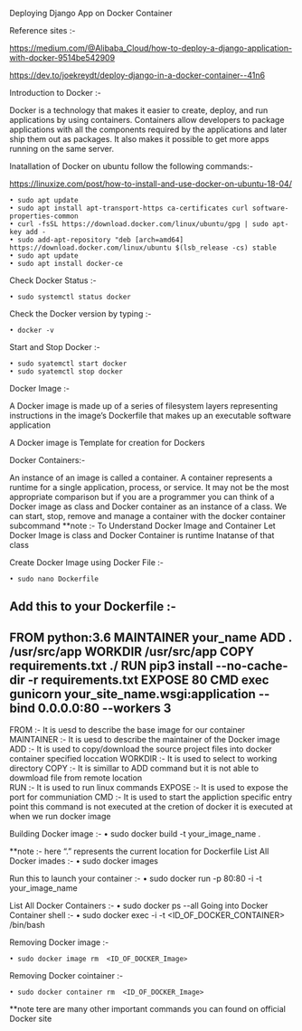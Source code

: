 ﻿Deploying Django App on Docker Container

Reference sites :- 

https://medium.com/@Alibaba_Cloud/how-to-deploy-a-django-application-with-docker-9514be542909

https://dev.to/joekreydt/deploy-django-in-a-docker-container--41n6

Introduction to Docker :- 

Docker is a technology that makes it easier to create, deploy, and run applications by using containers. Containers allow developers to package applications with all the components required by the applications and later ship them out as packages. It also makes it possible to get more apps running on the same server.

Inatallation of Docker on ubuntu follow the following commands:-

https://linuxize.com/post/how-to-install-and-use-docker-on-ubuntu-18-04/


    • sudo apt update
    • sudo apt install apt-transport-https ca-certificates curl software-properties-common
    • curl -fsSL https://download.docker.com/linux/ubuntu/gpg | sudo apt-key add -
    • sudo add-apt-repository "deb [arch=amd64] https://download.docker.com/linux/ubuntu $(lsb_release -cs) stable
    • sudo apt update
    • sudo apt install docker-ce

Check Docker Status :-

    • sudo systemctl status docker

Check the Docker version by typing :-

    • docker -v

Start and Stop Docker :-

    • sudo syatemctl start docker
    • sudo syatemctl stop docker

Docker Image :-

A Docker image is made up of a series of filesystem layers representing instructions in the image’s Dockerfile that makes up an executable software application	

A Docker image is Template for creation for Dockers	


Docker Containers:-

An instance of an image is called a container. A container represents a runtime for a single application, process, or service.
It may not be the most appropriate comparison but if you are a programmer you can think of a Docker image as class and Docker container as an instance of a class.
We can start, stop, remove and manage a container with the docker container subcommand
**note :- To Understand Docker Image and Container Let Docker Image is class and Docker Container is runtime Inatanse of that class


Create Docker Image using Docker File :-

    • sudo nano Dockerfile

Add this to your Dockerfile :-
------------------------------------------------------------------
FROM python:3.6
MAINTAINER your_name
ADD . /usr/src/app
WORKDIR /usr/src/app
COPY requirements.txt ./
RUN pip3 install --no-cache-dir -r requirements.txt
EXPOSE 80
CMD exec gunicorn your_site_name.wsgi:application --bind 0.0.0.0:80 --workers 3
------------------------------------------------------------------

FROM :- It is uesd to describe the base image for our container
MAINTAINER :- It is uesd to describe the maintainer of the Docker image
ADD :- It is used to copy/download the source project files into docker container specified loccation
WORKDIR :- It is used to select to working directory
COPY :- It is simillar to ADD command but it is not able to dowmload file from remote location	   
RUN :- It is used to run linux commands
EXPOSE :- It is used to expose the port for communiation
CMD :- It is used to start the appliction specific entry point this command is not executed at the cretion of docker it is executed at when we run docker image

Building Docker image :-
    •  sudo docker build -t your_image_name .
      
**note :- here “.” represents the current location for Dockerfile
List All Docker imades :-
    • sudo docker images
      
Run this to launch your container :-
    • sudo docker run -p 80:80 -i -t your_image_name

List All Docker Containers :-
    • sudo docker ps --all
Going into Docker Container shell :-
    • sudo docker exec -i -t <ID_OF_DOCKER_CONTAINER> /bin/bash 	


Removing Docker image :-

    • sudo docker image rm  <ID_OF_DOCKER_Image>


Removing Docker cointainer :-

    • sudo docker container rm  <ID_OF_DOCKER_Image>


**note tere are many other important commands you can found on official Docker site


